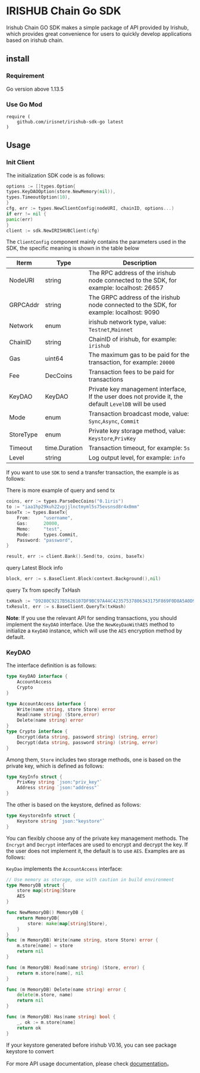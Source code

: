 # IRISHUB Chain Go SDK

Irishub Chain GO SDK makes a simple package of API provided by Irishub, which provides great convenience for users to quickly develop applications based on irishub chain.

## install

### Requirement

Go version above 1.13.5

### Use Go Mod

```text
require (
    github.com/irisnet/irishub-sdk-go latest
)
```

## Usage

### Init Client

The initialization SDK code is as follows:

```go
options := []types.Option{
types.KeyDAOOption(store.NewMemory(nil)),
types.TimeoutOption(10),
}
cfg, err := types.NewClientConfig(nodeURI, chainID, options...)
if err != nil {
panic(err)
}
client := sdk.NewIRISHUBClient(cfg)
```

The `ClientConfig` component mainly contains the parameters used in the SDK, the specific meaning is shown in the table below

| Iterm     | Type          | Description                                                                                           |
| --------- | ------------- | ----------------------------------------------------------------------------------------------------- |
| NodeURI   | string        | The RPC address of the irishub node connected to the SDK, for example: localhost: 26657               |
| GRPCAddr   | string       | The GRPC address of the irishub node connected to the SDK, for example: localhost: 9090               |
| Network   | enum          | irishub network type, value: `Testnet`,`Mainnet`                                                      |
| ChainID   | string        | ChainID of irishub, for example: `irishub`                                                            |
| Gas       | uint64        | The maximum gas to be paid for the transaction, for example: `20000`                                  |
| Fee       | DecCoins      | Transaction fees to be paid for transactions                                                          |
| KeyDAO    | KeyDAO        | Private key management interface, If the user does not provide it, the default `LevelDB` will be used |
| Mode      | enum          | Transaction broadcast mode, value: `Sync`,`Async`, `Commit`                                           |
| StoreType | enum          | Private key storage method, value: `Keystore`,`PrivKey`                                               |
| Timeout   | time.Duration | Transaction timeout, for example: `5s`                                                                |
| Level     | string        | Log output level, for example: `info`                                                                 |

If you want to use `SDK` to send a transfer transaction, the example is as follows:

There is more example of query and send tx

```go
coins, err := types.ParseDecCoins("0.1iris")
to := "iaa1hp29kuh22vpjjlnctmyml5s75evsnsd8r4x0mm"
baseTx := types.BaseTx{
    From:     "username",
    Gas:      20000,
    Memo:     "test",
    Mode:     types.Commit,
    Password: "password",
}

result, err := client.Bank().Send(to, coins, baseTx)
```

query Latest Block info
```go
block, err := s.BaseClient.Block(context.Background(),nil)
```

query Tx from specify TxHash
```go
txHash := "D9280C9217B5626107DF9BC97A44C42357537806343175F869F0D8A5A0D94ADD"
txResult, err := s.BaseClient.QueryTx(txHash)
```

**Note**: If you use the relevant API for sending transactions, you should implement the `KeyDAO` interface. Use the `NewKeyDaoWithAES` method to initialize a `KeyDAO` instance, which will use the `AES` encryption method by default.

### KeyDAO

 The interface definition is as follows:

```go
type KeyDAO interface {
    AccountAccess
    Crypto
}

type AccountAccess interface {
    Write(name string, store Store) error
    Read(name string) (Store,error)
    Delete(name string) error
}
type Crypto interface {
    Encrypt(data string, password string) (string, error)
    Decrypt(data string, password string) (string, error)
}
```

Among them, `Store` includes two storage methods, one is based on the private key, which is defined as follows:

```go
type KeyInfo struct {
    PrivKey string `json:"priv_key"`
    Address string `json:"address"`
}
```

The other is based on the keystore, defined as follows:

```go
type KeystoreInfo struct {
    Keystore string `json:"keystore"`
}
```

You can flexibly choose any of the private key management methods. The `Encrypt` and `Decrypt` interfaces are used to encrypt and decrypt the key. If the user does not implement it, the default is to use `AES`. Examples are as follows:

`KeyDao` implements the `AccountAccess` interface:

```go
// Use memory as storage, use with caution in build environment
type MemoryDB struct {
    store map[string]Store
    AES
}

func NewMemoryDB() MemoryDB {
    return MemoryDB{
        store: make(map[string]Store),
    }
}
func (m MemoryDB) Write(name string, store Store) error {
    m.store[name] = store
    return nil
}

func (m MemoryDB) Read(name string) (Store, error) {
    return m.store[name], nil
}

func (m MemoryDB) Delete(name string) error {
    delete(m.store, name)
    return nil
}

func (m MemoryDB) Has(name string) bool {
    _, ok := m.store[name]
    return ok
}
```

If your keystore generated before irishub V0.16, you can see package keystore to convert

For more API usage documentation, please check [documentation](https://pkg.go.dev/mod/github.com/irisnet/irishub-sdk-go)。
